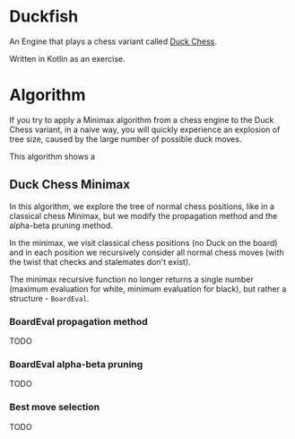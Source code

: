 # Duckfish

An Engine that plays a chess variant called [Duck Chess](https://duckchess.com/).

Written in Kotlin as an exercise.

# Algorithm
If you try to apply a Minimax algorithm from a chess engine to the Duck Chess variant,
in a naive way,
you will quickly experience an explosion of tree size, caused by the large number of possible duck moves.

This algorithm shows a 

## Duck Chess Minimax

In this algorithm, we explore the tree of normal chess positions,
like in a classical chess Minimax,
but we modify the propagation method and the alpha-beta pruning method.

In the minimax, we visit classical chess positions (no Duck on the board)
and in each position we recursively consider all normal chess moves
(with the twist that checks and stalemates don't exist). 

The minimax recursive function
no longer returns a single number (maximum evaluation for white, minimum evaluation for black),
but rather a structure - `BoardEval`.

### BoardEval propagation method

TODO

### BoardEval alpha-beta pruning

TODO

### Best move selection

TODO
